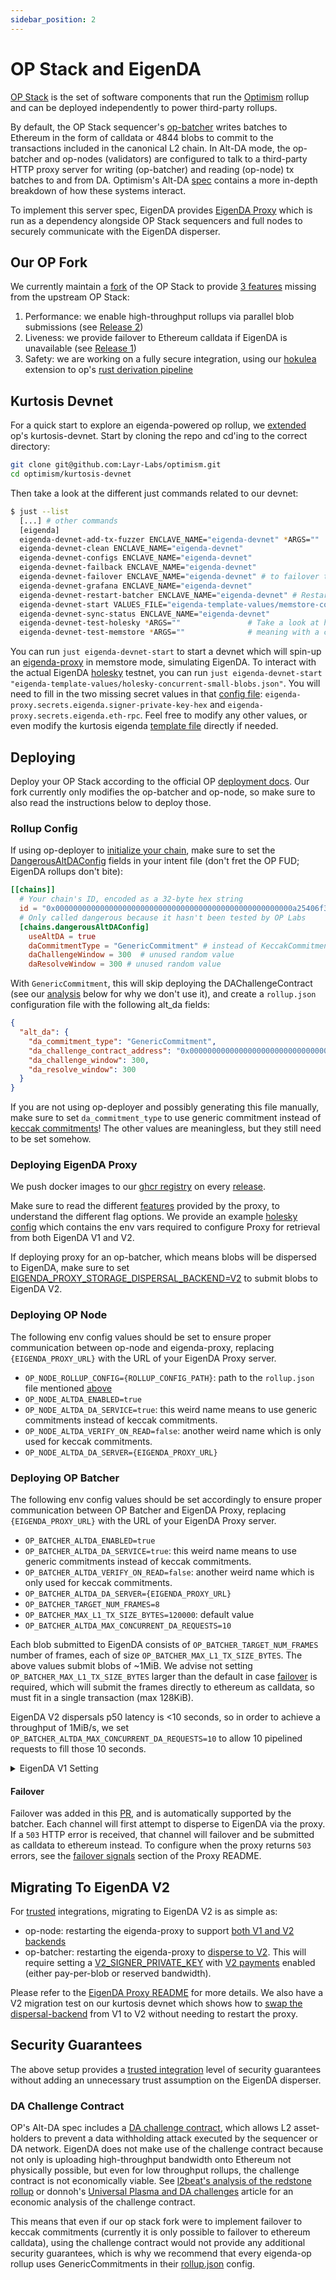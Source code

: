 ```yaml
---
sidebar_position: 2
---
```


# OP Stack and EigenDA

[OP Stack](https://github.com/ethereum-optimism/optimism) is the set of software
components that run the [Optimism](https://l2beat.com/scaling/projects/op-mainnet) rollup and can be
deployed independently to power third-party rollups.

By default, the OP Stack sequencer's [op-batcher](https://github.com/ethereum-optimism/optimism/tree/develop/op-batcher) writes batches to Ethereum in the form of calldata or 4844 blobs to commit to the transactions included in the canonical L2 chain. In Alt-DA mode, the op-batcher and op-nodes (validators) are configured to talk to a third-party HTTP proxy server for writing (op-batcher) and reading (op-node) tx batches to and from DA. Optimism's Alt-DA [spec](https://specs.optimism.io/experimental/alt-da.html) contains a more in-depth breakdown of how these systems interact.

To implement this server spec, EigenDA provides [EigenDA Proxy](../../eigenda-proxy/eigenda-proxy.md) which is run as a dependency alongside OP Stack sequencers and full nodes to securely communicate with the EigenDA disperser.

## Our OP Fork

We currently maintain a [fork](https://github.com/Layr-Labs/optimism) of the OP Stack to provide [3 features](https://github.com/Layr-Labs/optimism?tab=readme-ov-file#fork-features) missing from the upstream OP Stack:
1. Performance: we enable high-throughput rollups via parallel blob submissions (see [Release 2](https://github.com/Layr-Labs/optimism/releases/tag/op-node%2Fv1.11.1-eigenda.2))
2. Liveness: we provide failover to Ethereum calldata if EigenDA is unavailable (see [Release 1](https://github.com/Layr-Labs/optimism/releases/tag/op-node%2Fv1.11.1-eigenda.1))
3. Safety: we are working on a fully secure integration, using our [hokulea](https://github.com/Layr-Labs/hokulea) extension to op's [rust derivation pipeline](https://github.com/op-rs/kona)

## Kurtosis Devnet

For a quick start to explore an eigenda-powered op rollup, we [extended](https://github.com/Layr-Labs/optimism/tree/eigenda-develop/kurtosis-devnet) op's kurtosis-devnet. Start by cloning the repo and cd'ing to the correct directory:
```bash
git clone git@github.com:Layr-Labs/optimism.git
cd optimism/kurtosis-devnet
```
Then take a look at the different just commands related to our devnet:
```bash
$ just --list
  [...] # other commands
  [eigenda]
  eigenda-devnet-add-tx-fuzzer ENCLAVE_NAME="eigenda-devnet" *ARGS=""
  eigenda-devnet-clean ENCLAVE_NAME="eigenda-devnet"
  eigenda-devnet-configs ENCLAVE_NAME="eigenda-devnet"
  eigenda-devnet-failback ENCLAVE_NAME="eigenda-devnet"
  eigenda-devnet-failover ENCLAVE_NAME="eigenda-devnet" # to failover to ethDA. Use `eigenda-devnet-failback` to revert.
  eigenda-devnet-grafana ENCLAVE_NAME="eigenda-devnet"
  eigenda-devnet-restart-batcher ENCLAVE_NAME="eigenda-devnet" # Restart batcher with new flags or image.
  eigenda-devnet-start VALUES_FILE="eigenda-template-values/memstore-concurrent-large-blobs.json" ENCLAVE_PREFIX="eigenda" # We also start a tx-fuzzer separately, since the optimism-package doesn't currently have that configurable as part of its package.
  eigenda-devnet-sync-status ENCLAVE_NAME="eigenda-devnet"
  eigenda-devnet-test-holesky *ARGS=""               # Take a look at how CI does it in .github/workflows/kurtosis-devnet.yml .
  eigenda-devnet-test-memstore *ARGS=""              # meaning with a config file in eigenda-template-values/memstore-* .
```

You can run `just eigenda-devnet-start` to start a devnet which will spin-up an [eigenda-proxy](../../eigenda-proxy/eigenda-proxy.md) in memstore mode, simulating EigenDA. To interact with the actual EigenDA [holesky](../../../networks/holesky.md) testnet, you can run `just eigenda-devnet-start "eigenda-template-values/holesky-concurrent-small-blobs.json"`. You will need to fill in the two missing secret values in that [config file](https://github.com/Layr-Labs/optimism/blob/e1d636081550caacae42d88b79404899f0e45888/kurtosis-devnet/eigenda-template-values/holesky-concurrent-small-blobs.json): `eigenda-proxy.secrets.eigenda.signer-private-key-hex` and `eigenda-proxy.secrets.eigenda.eth-rpc`. Feel free to modify any other values, or even modify the kurtosis eigenda [template file](https://github.com/Layr-Labs/optimism/blob/e1d636081550caacae42d88b79404899f0e45888/kurtosis-devnet/eigenda.yaml) directly if needed.

## Deploying

Deploy your OP Stack according to the official OP [deployment docs](https://docs.optimism.io/builders/chain-operators/tutorials/create-l2-rollup). Our fork currently only modifies the op-batcher and op-node, so make sure to also read the instructions below to deploy those.

### Rollup Config

If using op-deployer to [initialize your chain](https://docs.optimism.io/operators/chain-operators/tools/op-deployer#init-configure-your-chain), make sure to set the [DangerousAltDAConfig](https://github.com/ethereum-optimism/optimism/blob/d474182026cb0a56874c1c2658849f7a1951b55d/op-deployer/pkg/deployer/state/chain_intent.go#L69) fields in your intent file (don't fret the OP FUD; EigenDA rollups don't bite):

```toml
[[chains]]
  # Your chain's ID, encoded as a 32-byte hex string
  id = "0x00000000000000000000000000000000000000000000000000000a25406f3e60"
  # Only called dangerous because it hasn't been tested by OP Labs
  [chains.dangerousAltDAConfig]
    useAltDA = true
    daCommitmentType = "GenericCommitment" # instead of KeccakCommitment
    daChallengeWindow = 300  # unused random value
    daResolveWindow = 300 # unused random value
```

With `GenericCommitment`, this will skip deploying the DAChallengeContract (see our [analysis](#da-challenge-contract) below for why we don't use it), and create a `rollup.json` configuration file with the following alt_da fields:

```json
{
  "alt_da": {
    "da_commitment_type": "GenericCommitment",
    "da_challenge_contract_address": "0x0000000000000000000000000000000000000000",
    "da_challenge_window": 300,
    "da_resolve_window": 300
  }
}
```

If you are not using op-deployer and possibly generating this file manually, make sure to set `da_commitment_type` to use generic commitment instead of [keccak commitments](https://specs.optimism.io/experimental/alt-da.html#input-commitment-submission)! The other values are meaningless, but they still need to be set somehow.

### Deploying EigenDA Proxy

We push docker images to our [ghcr registry](https://github.com/Layr-Labs/eigenda-proxy/pkgs/container/eigenda-proxy) on every [release](https://github.com/Layr-Labs/eigenda-proxy/releases).

Make sure to read the different [features](https://github.com/Layr-Labs/eigenda-proxy?tab=readme-ov-file#features-and-configuration-options-flagsenv-vars) provided by the proxy, to understand the different flag options. We provide an example [holesky config](https://github.com/Layr-Labs/eigenda-proxy/blob/5f887a68889437d88cd1d39c45c1327f78cd74a4/.env.exampleV1AndV2.holesky) which contains the env vars required to configure Proxy for retrieval from both EigenDA V1 and V2.

If deploying proxy for an op-batcher, which means blobs will be dispersed to EigenDA, make sure to set [EIGENDA_PROXY_STORAGE_DISPERSAL_BACKEND=V2](https://github.com/Layr-Labs/eigenda-proxy/blob/5f887a68889437d88cd1d39c45c1327f78cd74a4/.env.exampleV1AndV2.holesky#L106) to submit blobs to EigenDA V2.

### Deploying OP Node

The following env config values should be set to ensure proper communication between op-node and eigenda-proxy, replacing `{EIGENDA_PROXY_URL}` with the URL of your EigenDA Proxy server.

- `OP_NODE_ROLLUP_CONFIG={ROLLUP_CONFIG_PATH}`: path to the `rollup.json` file mentioned [above](#rollup-config)
- `OP_NODE_ALTDA_ENABLED=true`
- `OP_NODE_ALTDA_DA_SERVICE=true`: this weird name means to use generic commitments instead of keccak commitments.
- `OP_NODE_ALTDA_VERIFY_ON_READ=false`: another weird name which is only used for keccak commitments.
- `OP_NODE_ALTDA_DA_SERVER={EIGENDA_PROXY_URL}`

### Deploying OP Batcher

The following env config values should be set accordingly to ensure proper communication between OP Batcher and EigenDA Proxy, replacing `{EIGENDA_PROXY_URL}` with the URL of your EigenDA Proxy server.

- `OP_BATCHER_ALTDA_ENABLED=true`
- `OP_BATCHER_ALTDA_DA_SERVICE=true`: this weird name means to use generic commitments instead of keccak commitments.
- `OP_BATCHER_ALTDA_VERIFY_ON_READ=false`: another weird name which is only used for keccak commitments.
- `OP_BATCHER_ALTDA_DA_SERVER={EIGENDA_PROXY_URL}`
- `OP_BATCHER_TARGET_NUM_FRAMES=8`
- `OP_BATCHER_MAX_L1_TX_SIZE_BYTES=120000`: default value
- `OP_BATCHER_ALTDA_MAX_CONCURRENT_DA_REQUESTS=10`

Each blob submitted to EigenDA consists of `OP_BATCHER_TARGET_NUM_FRAMES` number of frames, each of size `OP_BATCHER_MAX_L1_TX_SIZE_BYTES`. The above values submit blobs of ~1MiB. We advise not setting `OP_BATCHER_MAX_L1_TX_SIZE_BYTES` larger than the default in case [failover](#failover) is required, which will submit the frames directly to ethereum as calldata, so must fit in a single transaction (max 128KiB).

EigenDA V2 dispersals p50 latency is <10 seconds, so in order to achieve a throughput of 1MiB/s, we set `OP_BATCHER_ALTDA_MAX_CONCURRENT_DA_REQUESTS=10` to allow 10 pipelined requests to fill those 10 seconds.

<!-- details creates a dropdown menu -->
<details>
<summary>EigenDA V1 Setting</summary>
EigenDA V1, because of its blocking calls, required setting `OP_BATCHER_ALTDA_MAX_CONCURRENT_DA_REQUESTS=1320` to achieve 1MiB/s throughput. This is because blob dispersals on EigenDA V1 mainnet take ~10 mins for batching and 12 mins for Ethereum finality, which means a blob submitted to the eigenda-proxy could take up to 22 mins before returning. Thus, assuming blobs of 1MiB/s by setting `OP_BATCHER_TARGET_NUM_FRAMES=8`, in order to reach a throughput of 1MiB/s, which means 8 requests per second each blocking for possibly up to 22mins, we would need to send up to `60*22=1320` parallel requests.
</details>

#### **Failover**

Failover was added in this [PR](https://github.com/Layr-Labs/optimism/pull/34), and is automatically supported by the batcher. Each channel will first attempt to disperse to EigenDA via the proxy. If a `503` HTTP error is received, that channel will failover and be submitted as calldata to ethereum instead. To configure when the proxy returns `503` errors, see the [failover signals](https://github.com/Layr-Labs/eigenda-proxy?tab=readme-ov-file#failover-signals-) section of the Proxy README.

## Migrating To EigenDA V2

For [trusted](../integrations-overview.md#trusted-integration) integrations, migrating to EigenDA V2 is as simple as:
- op-node: restarting the eigenda-proxy to support [both V1 and V2 backends](https://github.com/Layr-Labs/eigenda-proxy/blob/5f887a68889437d88cd1d39c45c1327f78cd74a4/.env.exampleV1AndV2.holesky#L102)
- op-batcher: restarting the eigenda-proxy to [disperse to V2](https://github.com/Layr-Labs/eigenda-proxy/blob/5f887a68889437d88cd1d39c45c1327f78cd74a4/.env.exampleV1AndV2.holesky#L106). This will require setting a [V2_SIGNER_PRIVATE_KEY](https://github.com/Layr-Labs/eigenda-proxy/blob/5f887a68889437d88cd1d39c45c1327f78cd74a4/.env.exampleV1AndV2.holesky#L54) with [V2 payments](../../../core-concepts/payments.md) enabled (either pay-per-blob or reserved bandwidth).

Please refer to the [EigenDA Proxy README](https://github.com/Layr-Labs/eigenda-proxy?tab=readme-ov-file#migrating-from-eigenda-v1-to-v2) for more details. We also have a V2 migration test on our kurtosis devnet which shows how to [swap the dispersal-backend](https://github.com/Layr-Labs/optimism/blob/89ac40d0fddba2e06854b253b9f0266f36350af2/kurtosis-devnet/tests/eigenda/v2_migration_test.go#L83) from V1 to V2 without needing to restart the proxy.

## Security Guarantees

The above setup provides a [trusted integration](../integrations-overview.md#trusted-integration) level of security guarantees without adding an unnecessary trust assumption on the EigenDA disperser.

### DA Challenge Contract

OP's Alt-DA spec includes a [DA challenge contract](https://specs.optimism.io/experimental/alt-da.html#data-availability-challenge-contract), which allows L2 asset-holders to prevent a data withholding attack executed by the sequencer or DA network. EigenDA does not make use of the challenge contract because not only is uploading high-throughput bandwidth onto Ethereum not physically possible, but even for low throughput rollups, the challenge contract is not economically viable. See [l2beat's analysis of the redstone rollup](https://l2beat.com/scaling/projects/redstone#da-layer-risk-analysis) or donnoh's [Universal Plasma and DA challenges](https://ethresear.ch/t/universal-plasma-and-da-challenges/18629) article for an economic analysis of the challenge contract.

This means that even if our op stack fork were to implement failover to keccak commitments (currently it is only possible to failover to ethereum calldata), using the challenge contract would not provide any additional security guarantees, which is why we recommend that every eigenda-op rollup uses GenericCommitments in their [rollup.json](#deploying-op-node) config.